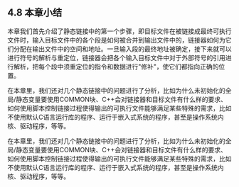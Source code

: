 ## 4.8 本章小结

本章我们首先介绍了静态链接中的第一个步骤，即目标文件在被链接成最终可执行文件时，输入目标文件中的各个段是如何被合并到输出文件中的，链接器如何为它们分配在输出文件中的空间和地址。一旦输入段的最终地址被确定，接下来就可以进行符号的解析与重定位，链接器会把各个输入目标文件中对于外部符号的引用进行解析，把每个段中须重定位的指令和数据进行"修补"，使它们都指向正确的位置。

在本章里，我们还对几个静态链接中的问题进行了分析，比如为什么未初始化的全局/静态变量要使用COMMON块、C++会对链接器和目标文件有什么样的要求、如何使用脚本控制链接过程使得输出的可执行文件能够满足某些特殊的需求，比如不使用默认C语言运行库的程序、运行于嵌入式系统的程序，甚至是操作系统内核、驱动程序，等等。

在本章里，我们还对几个静态链接中的问题进行了分析，比如为什么未初始化的全局/静态变量要使用COMMON块、C++会对链接器和目标文件有什么样的要求、如何使用脚本控制链接过程使得输出的可执行文件能够满足某些特殊的需求，比如不使用默认C语言运行库的程序、运行于嵌入式系统的程序，甚至是操作系统内核、驱动程序，等等。
